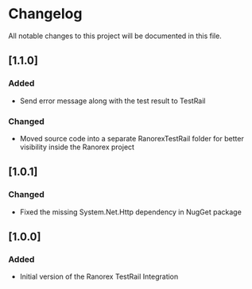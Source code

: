 # Changelog
All notable changes to this project will be documented in this file.



## [1.1.0]

### Added

- Send error message along with the test result to TestRail

  

### Changed

- Moved source code into a separate RanorexTestRail folder for better visibility inside the Ranorex project



## [1.0.1]

### Changed

- Fixed the missing System.Net.Http dependency in NugGet package



## [1.0.0]
### Added
- Initial version of the Ranorex TestRail Integration


